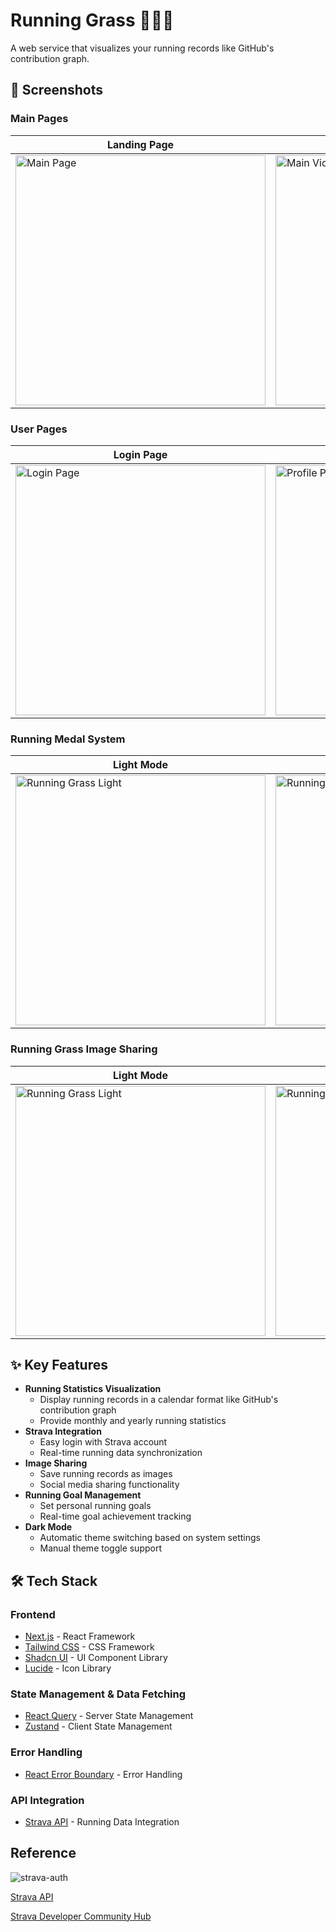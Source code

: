 # Running Grass 🌱🏃‍♂️

A web service that visualizes your running records like GitHub's contribution graph.

## 📱 Screenshots

### Main Pages

| Landing Page                                                                                                              | Main Video                                                                                                                 |
| ------------------------------------------------------------------------------------------------------------------------- | -------------------------------------------------------------------------------------------------------------------------- |
| <img src="https://github.com/user-attachments/assets/4a2aa8f7-e5a7-4ac8-9039-005e9d98d899" width="400" alt="Main Page" /> | <img src="https://github.com/user-attachments/assets/d90b274f-facf-4e3a-8cce-22debd482d4c" width="400" alt="Main Video" /> |

### User Pages

| Login Page                                                                                                                 | Profile Page                                                                                                                 |
| -------------------------------------------------------------------------------------------------------------------------- | ---------------------------------------------------------------------------------------------------------------------------- |
| <img src="https://github.com/user-attachments/assets/2b89e48f-60f7-4d3d-9e4c-ddaaa370af49" width="400" alt="Login Page" /> | <img src="https://github.com/user-attachments/assets/c4076baa-10ce-47b6-987c-07ef73f4c8c4" width="400" alt="Profile Page" /> |

### Running Medal System

| Light Mode                                                                                                                          | Dark Mode                                                                                                                          |
| ----------------------------------------------------------------------------------------------------------------------------------- | ---------------------------------------------------------------------------------------------------------------------------------- |
| <img src="https://github.com/user-attachments/assets/53b3c8ba-177d-4c9f-87dc-d7fde189c492" width="400" alt="Running Grass Light" /> | <img src="https://github.com/user-attachments/assets/ef0fcd0b-9184-418d-88c4-d0959e8ce328" width="400" alt="Running Grass Dark" /> |

### Running Grass Image Sharing

| Light Mode                                                                                                                          | Dark Mode                                                                                                                          |
| ----------------------------------------------------------------------------------------------------------------------------------- | ---------------------------------------------------------------------------------------------------------------------------------- |
| <img src="https://github.com/user-attachments/assets/4dfa57d0-0c88-46a6-a72e-e8a815343fdb" width="400" alt="Running Grass Light" /> | <img src="https://github.com/user-attachments/assets/45ee8833-0508-4174-8fd8-afff2b46f908" width="400" alt="Running Grass Dark" /> |

## ✨ Key Features

- **Running Statistics Visualization**
  - Display running records in a calendar format like GitHub's contribution graph
  - Provide monthly and yearly running statistics
- **Strava Integration**
  - Easy login with Strava account
  - Real-time running data synchronization
- **Image Sharing**
  - Save running records as images
  - Social media sharing functionality
- **Running Goal Management**
  - Set personal running goals
  - Real-time goal achievement tracking
- **Dark Mode**
  - Automatic theme switching based on system settings
  - Manual theme toggle support

## 🛠️ Tech Stack

### Frontend

- [Next.js](https://nextjs.org/) - React Framework
- [Tailwind CSS](https://tailwindcss.com/) - CSS Framework
- [Shadcn UI](https://ui.shadcn.com/) - UI Component Library
- [Lucide](https://lucide.dev/) - Icon Library

### State Management & Data Fetching

- [React Query](https://tanstack.com/query/latest) - Server State Management
- [Zustand](https://zustand-demo.pmnd.rs/) - Client State Management

### Error Handling

- [React Error Boundary](https://react.dev/reference/react/Component#catching-rendering-errors-with-an-error-boundary) - Error Handling

### API Integration

- [Strava API](https://developers.strava.com/) - Running Data Integration

## Reference

![strava-auth](https://github.com/user-attachments/assets/be7b4f83-4e37-4d82-9862-535a0fd9f41c)

[Strava API](https://developers.strava.com/docs/reference/#api-Activities-getActivityById)

[Strava Developer Community Hub](https://communityhub.strava.com/)
